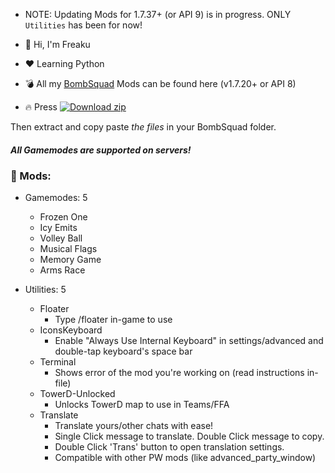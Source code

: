 - NOTE: Updating Mods for 1.7.37+ (or API 9) is in progress. ONLY `Utilities` has been for now!

- 👋 Hi, I'm Freaku
- ❤️ Learning Python
- 💣 All my [BombSquad](https://www.froemling.net/apps/bombsquad) Mods can be found here (v1.7.20+ or API 8)
- 🔥 Press [![Download zip](https://custom-icon-badges.demolab.com/badge/-Download-blue?style=for-the-badge&logo=download&logoColor=white "Download zip")](https://github.com/Freaku17/BombSquad-Mods-byFreaku/archive/refs/heads/main.zip) 

Then extract and copy paste *the files* in your BombSquad folder.

##### All Gamemodes are supported on servers!

### 🎯 Mods:
* Gamemodes: 5
   * Frozen One
   * Icy Emits
   * Volley Ball
   * Musical Flags
   * Memory Game
   * Arms Race

* Utilities: 5
   * Floater
      * Type /floater in-game to use
   * IconsKeyboard
      * Enable "Always Use Internal Keyboard" in settings/advanced and double-tap keyboard's space bar
   * Terminal
      * Shows error of the mod you're working on (read instructions in-file)
   * TowerD-Unlocked
      * Unlocks TowerD map to use in Teams/FFA
   * Translate
      * Translate yours/other chats with ease!
      * Single Click message to translate. Double Click message to copy.
      * Double Click 'Trans' button to open translation settings.
      * Compatible with other PW mods (like advanced_party_window)
